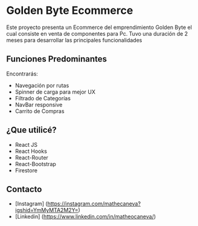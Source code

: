 # Golden Byte Ecommerce

Este proyecto presenta un Ecommerce del emprendimiento Golden Byte el cual consiste en venta de componentes para Pc.
Tuvo una duración de 2 meses para desarrollar las principales funcionalidades

## Funciones Predominantes

Encontrarás: 

- Navegación por rutas
- Spinner de carga para mejor UX
- Filtrado de Categorías
- NavBar responsive
- Carrito de Compras

## ¿Que utilicé?

- React JS
- React Hooks
- React-Router
- React-Bootstrap
- Firestore

## Contacto

- [Instagram] (https://instagram.com/mathecaneva?igshid=YmMyMTA2M2Y=)
- [Linkedin] (https://www.linkedin.com/in/matheocaneva/)

